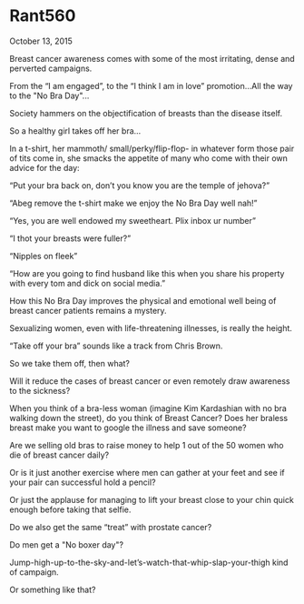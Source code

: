 # Rant560


October 13, 2015

Breast cancer awareness comes with some of the most irritating, dense and perverted campaigns.

From the “I am engaged”, to the “I think I am in love” promotion…All the way to the "No Bra Day"...

Society hammers on the objectification of breasts than the disease itself.

So a healthy girl takes off her bra…

In a t-shirt, her mammoth/ small/perky/flip-flop- in whatever form those pair of tits come in, she smacks the appetite of many who come with their own advice for the day:

“Put your bra back on, don’t you know you are the temple of jehova?”

“Abeg remove the t-shirt make we enjoy the No Bra Day well nah!”

“Yes, you are well endowed my sweetheart. Plix inbox ur number”

“I thot your breasts were fuller?”

“Nipples on fleek”

“How are you going to find husband like this when you share his property with every tom and dick on social media.”

How this No Bra Day improves the physical and emotional well being of breast cancer patients remains a mystery.

Sexualizing women, even with life-threatening illnesses, is really the height.

“Take off your bra” sounds like a track from Chris Brown.

So we take them off, then what?

Will it reduce the cases of breast cancer or even remotely draw awareness to the sickness?

When you think of a bra-less woman (imagine Kim Kardashian with no bra walking down the street), do you think of Breast Cancer? Does her braless breast make you want to google the illness and save someone?

Are we selling old bras to raise money to help 1 out of the 50 women who die of breast cancer daily?

Or is it just another exercise where men can gather at your feet and see if your pair can successful hold a pencil?

Or just the applause for managing to lift your breast close to your chin quick enough before taking that selfie.

Do we also get the same “treat” with prostate cancer?

Do men get a "No boxer day"? 

Jump-high-up-to-the-sky-and-let’s-watch-that-whip-slap-your-thigh kind of campaign.

Or something like that?